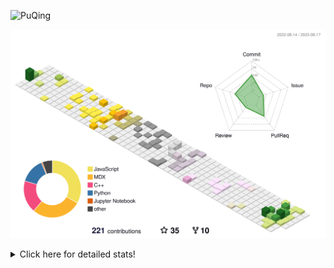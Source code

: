 ![PuQing](https://user-images.githubusercontent.com/27223114/171565019-9a56fae6-b08b-421f-99db-7e830da42371.png)

![](./profile-3d-contrib/profile-season-animate.svg)

<details>
<summary>Click here for detailed stats!</summary>

<!--START_SECTION:waka-->
![Lines of code](https://img.shields.io/badge/From%20Hello%20World%20I%27ve%20Written-771.3%20thousand%20lines%20of%20code-blue)

**🐱 My GitHub Data** 

> 📦 254.2 kB Used in GitHub's Storage 
 > 
> 🏆 146 Contributions in the Year 2023
 > 
> 🚫 Not Opted to Hire
 > 
> 📜 30 Public Repositories 
 > 
> 🔑 27 Private Repositories 
 > 
**I'm an Early 🐤** 

```text
🌞 Morning                339 commits         ███░░░░░░░░░░░░░░░░░░░░░░   13.08 % 
🌆 Daytime                1248 commits        ████████████░░░░░░░░░░░░░   48.15 % 
🌃 Evening                248 commits         ██░░░░░░░░░░░░░░░░░░░░░░░   09.57 % 
🌙 Night                  757 commits         ███████░░░░░░░░░░░░░░░░░░   29.21 % 
```


📊 **This Week I Spent My Time On** 

```text
💬 Programming Languages: 
Python                   3 hrs 27 mins       █████████████████░░░░░░░░   66.57 % 
Markdown                 1 hr 40 mins        ████████░░░░░░░░░░░░░░░░░   32.17 % 
Jupyter Notebook         2 mins              ░░░░░░░░░░░░░░░░░░░░░░░░░   00.72 % 
C++                      1 min               ░░░░░░░░░░░░░░░░░░░░░░░░░   00.54 % 

🔥 Editors: 
VS Code                  3 hrs 31 mins       █████████████████░░░░░░░░   67.83 % 
Obsidian                 1 hr 40 mins        ████████░░░░░░░░░░░░░░░░░   32.17 % 

💻 Operating System: 
WSL                      3 hrs 30 mins       █████████████████░░░░░░░░   67.55 % 
Windows                  1 hr 40 mins        ████████░░░░░░░░░░░░░░░░░   32.17 % 
Linux                    0 secs              ░░░░░░░░░░░░░░░░░░░░░░░░░   00.28 % 
```


<!--END_SECTION:waka-->
</details>
